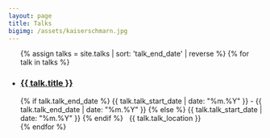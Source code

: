 ```yaml
---
layout: page
title: Talks
bigimg: /assets/kaiserschmarn.jpg
---
```


<ul class="fa-ul">
{% assign talks = site.talks | sort: 'talk_end_date' | reverse %}
{% for talk in talks %}
  <li>
    <h3><i class="fa-li fa fa-graduation-cap"></i><a href="{{ talk.url }}">{{ talk.title }}</a></h3>
    {% if talk.talk_end_date %}
      <i class="fa fa-calendar"></i> {{ talk.talk_start_date | date: "%m.%Y" }}
      - {{ talk.talk_end_date | date: "%m.%Y" }}
    {% else %}
      <i class="fa fa-calendar"></i> {{ talk.talk_start_date | date: "%m.%Y" }}
    {% endif %}
          &nbsp;
          <i class="fa fa-map-marker"></i> {{ talk.talk_location }}
  </li>
{% endfor %}
</ul>
